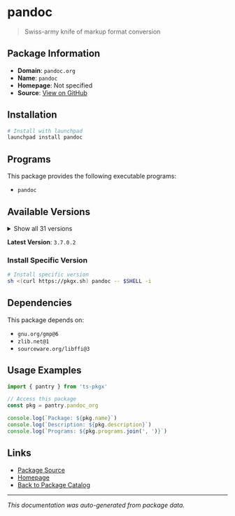 # pandoc

> Swiss-army knife of markup format conversion

## Package Information

- **Domain**: `pandoc.org`
- **Name**: `pandoc`
- **Homepage**: Not specified
- **Source**: [View on GitHub](https://github.com/pkgxdev/pantry/tree/main/projects/pandoc.org/package.yml)

## Installation

```bash
# Install with launchpad
launchpad install pandoc
```

## Programs

This package provides the following executable programs:

- `pandoc`

## Available Versions

<details>
<summary>Show all 31 versions</summary>

- `3.7.0.2`, `3.7.0.1`, `3.7.0`, `3.6.4`, `3.6.3`
- `3.6.2`, `3.6.1`, `3.6.0`, `3.5.0`, `3.4.0`
- `3.3.0`, `3.2.1`, `3.2.0`, `3.1.13`, `3.1.9`
- `3.1.8`, `3.1.7`, `3.1.6.2`, `3.1.6`, `3.1.5`
- `3.1.4`, `3.1.3`, `3.1.2`, `3.1.12.3`, `3.1.12.2`
- `3.1.12.1`, `3.1.12`, `3.1.11.1`, `3.1.11`, `3.1.10`
- `2.19.2`

</details>

**Latest Version**: `3.7.0.2`

### Install Specific Version

```bash
# Install specific version
sh <(curl https://pkgx.sh) pandoc -- $SHELL -i
```

## Dependencies

This package depends on:

- `gnu.org/gmp@6`
- `zlib.net@1`
- `sourceware.org/libffi@3`

## Usage Examples

```typescript
import { pantry } from 'ts-pkgx'

// Access this package
const pkg = pantry.pandoc_org

console.log(`Package: ${pkg.name}`)
console.log(`Description: ${pkg.description}`)
console.log(`Programs: ${pkg.programs.join(', ')}`)
```

## Links

- [Package Source](https://github.com/pkgxdev/pantry/tree/main/projects/pandoc.org/package.yml)
- [Homepage](#)
- [Back to Package Catalog](../package-catalog.md)

---

*This documentation was auto-generated from package data.*
